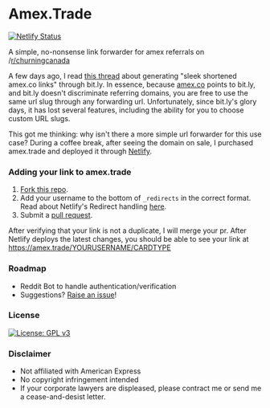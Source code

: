 # Amex.Trade

[![Netlify Status](https://api.netlify.com/api/v1/badges/111be1fa-b6c7-4210-8693-08897fae0cac/deploy-status)](https://app.netlify.com/sites/amex/deploys)

A simple, no-nonsense link forwarder for amex referrals on /[r/churningcanada](https://www.reddit.com/r/churningcanada/)

A few days ago, I read [this thread](https://www.reddit.com/r/churningcanada/comments/cmku46/generate_sleek_shortened_amexco_links_from_any/) about generating "sleek shortened amex.co links" through bit.ly. In essence, because [amex.co](https://amex.co) points to bit.ly, and bit.ly doesn't discriminate referring domains, you are free to use the same url slug through any forwarding url. Unfortunately, since bit.ly's glory days, it has lost several features, including the ability for you to choose custom URL slugs.

This got me thinking: why isn't there a more simple url forwarder for this use case? During a coffee break, after seeing the domain on sale, I purchased amex.trade and deployed it through [Netlify](https://netlify.com).

### Adding your link to amex.trade

1. [Fork this repo](https://github.com/amextrade/amextrade/fork).
2. Add your username to the bottom of `_redirects` in the correct format. Read about Netlify's Redirect handling [here](https://www.netlify.com/docs/redirects/).
3. Submit a [pull request](https://github.com/amextrade/amextrade/pull/new/master).


After verifying that your link is not a duplicate, I will merge your pr. After Netlify deploys the latest changes, you should be able to see your link at https://amex.trade/YOURUSERNAME/CARDTYPE

### Roadmap
* Reddit Bot to handle authentication/verification
* Suggestions? [Raise an issue](https://github.com/amextrade/amex.trade/issues/new)!

### License
[![License: GPL v3](https://img.shields.io/badge/License-GPLv3-blue.svg)](https://www.gnu.org/licenses/gpl-3.0)


### Disclaimer
* Not affiliated with American Express
* No copyright infringement intended
* If your corporate lawyers are displeased, please contract me or send me a cease-and-desist letter.

